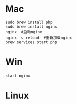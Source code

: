 # Mac
```
sudo brew install php
sudo brew install nginx
nginx  #启动nginx
nginx -s reload  #重新加载nginx
brew services start php
```
# Win
```
start nginx

```

# Linux

